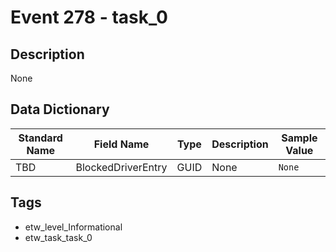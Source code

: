 # Event 278 - task_0

## Description
None

## Data Dictionary
|Standard Name|Field Name|Type|Description|Sample Value|
|---|---|---|---|---|
|TBD|BlockedDriverEntry|GUID|None|`None`|

## Tags
* etw_level_Informational
* etw_task_task_0